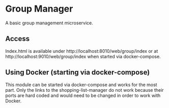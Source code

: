 # Group Manager
A basic group management microservice.

## Access
Index.html is available under http://localhost:8010/web/group/index
or at http://localhost:9010/web/group/index when started via docker-compose.

## Using Docker (starting via docker-compose)
This module can be started via docker-compose and works for the most part.
Only the links to the shopping-list-manager do not work because their ports are 
hard coded and would need to be changed in order to work with Docker.